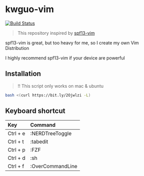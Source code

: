 # kwguo-vim

[![Build Status](https://travis-ci.com/shana0440/kwguo-vim.svg?branch=master)](https://travis-ci.com/shana0440/kwguo-vim)

> This repository inspired by [spf13-vim](https://github.com/spf13/spf13-vim)

spf13-vim is great, but too heavy for me, so I create my own Vim Distribution

I highly recommend spf13-vim if your device are powerful

## Installation

> !! This script only works on mac & ubuntu

```bash
bash <(curl https://bit.ly/2Ojwlzi -L)
```

## Keyboard shortcut

| Key      | Command          |
| :------- | :--------------  |
| Ctrl + e | :NERDTreeToggle  |
| Ctrl + t | :tabedit         |
| Ctrl + p | :FZF             |
| Ctrl + d | :sh              |
| Ctrl + f | :OverCommandLine |
